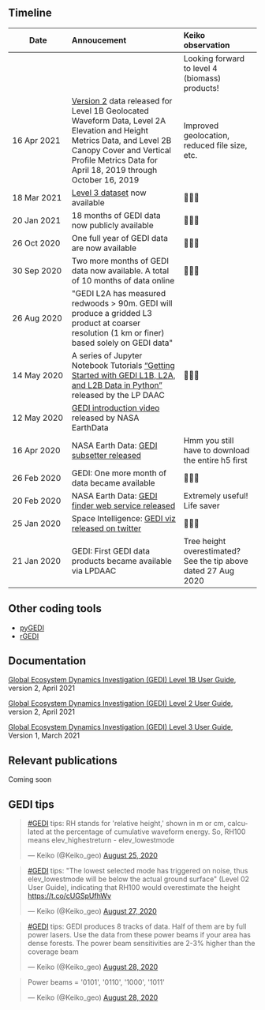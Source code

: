 <!-- Global site tag (gtag.js) - Google Analytics -->
<script async src="https://www.googletagmanager.com/gtag/js?id=UA-151917115-1"></script>
<script>
  window.dataLayer = window.dataLayer || [];
  function gtag(){dataLayer.push(arguments);}
  gtag('js', new Date());

  gtag('config', 'UA-151917115-1');
</script>


## Timeline

|&nbsp;&nbsp;&nbsp;&nbsp;&nbsp;&nbsp;&nbsp;&nbsp;Date&nbsp;&nbsp;&nbsp;&nbsp;&nbsp;&nbsp;&nbsp;&nbsp;|Annoucement|Keiko observation|
|:-------------------|:---------------|:------|
|||Looking forward to level 4 (biomass) products! 
| 16 Apr 2021 |[Version 2](https://lpdaac.usgs.gov/news/release-gedi-version-2-data-products/) data released for Level 1B Geolocated Waveform Data, Level 2A Elevation and Height Metrics Data, and Level 2B Canopy Cover and Vertical Profile Metrics Data for April 18, 2019 through October 16, 2019|Improved geolocation, reduced file size, etc.|
| 18 Mar 2021  | [Level 3 dataset](https://daac.ornl.gov/cgi-bin/dsviewer.pl?ds_id=1865) now available |👏👏👏 |
| 20 Jan 2021  | 18 months of GEDI data now publicly available |👏👏👏 |
| 26 Oct 2020  | One full year of GEDI data are now available |👏👏👏 |
| 30 Sep 2020  | Two more months of GEDI data now available. A total of 10 months of data online|👏👏👏 |
| 26 Aug 2020  | "GEDI L2A has measured redwoods > 90m. GEDI will produce a gridded L3 product at coarser resolution  (1 km or finer) based solely on GEDI data"
| 14 May 2020  | A series of Jupyter Notebook Tutorials [“Getting Started with GEDI L1B, L2A, and L2B Data in Python”](https://git.earthdata.nasa.gov/projects/LPDUR/repos/gedi-tutorials/browse) released by the LP DAAC|👏👏👏 |
| 12 May 2020  | [GEDI introduction video](https://www.youtube.com/watch?v=wxgrxvAKpTo&feature=youtu.be) released by NASA EarthData
| 16 Apr 2020  | NASA Earth Data: [GEDI subsetter released](https://git.earthdata.nasa.gov/projects/LPDUR/repos/gedi-subsetter/browse)|Hmm you still have to download the entire h5 first|
| 26 Feb 2020  | GEDI: One more month of data became available  |👏👏👏 |
| 20 Feb 2020  | NASA Earth Data: [GEDI finder web service released](https://lpdaac.usgs.gov/news/release-gedi-finder-web-service/)|Extremely useful! Life saver|
| 25 Jan 2020  | Space Intelligence: [GEDI viz released on twitter](https://twitter.com/SpaceIntelli/status/1221051568549744642)      |👏👏👏
| 21 Jan 2020  | GEDI: First GEDI data products became available via LPDAAC|Tree height overestimated? See the tip above dated 27 Aug 2020 |

## Other coding tools
- [pyGEDI](https://github.com/EduinHSERNA/pyGEDI)
- [rGEDI](https://github.com/carlos-alberto-silva/rGEDI)

## Documentation
[Global Ecosystem Dynamics Investigation (GEDI) Level 1B User Guide](https://lpdaac.usgs.gov/documents/987/GEDI01B_User_Guide_V2.pdf), version 2, April 2021

[Global Ecosystem Dynamics Investigation (GEDI) Level 2 User Guide](https://lpdaac.usgs.gov/documents/986/GEDI02_UserGuide_V2.pdf), version 2, April 2021

[Global Ecosystem Dynamics Investigation (GEDI) Level 3 User Guide](https://daac.ornl.gov/GEDI/guides/GEDI_L3_Land_Surface_Metrics.html), Version 1, March 2021


## Relevant publications
Coming soon

## GEDI tips
<blockquote class="twitter-tweet"><p lang="en" dir="ltr"><a href="https://twitter.com/hashtag/GEDI?src=hash&amp;ref_src=twsrc%5Etfw">#GEDI</a> tips: RH stands for &#39;relative height,&#39; shown in m or cm, calculated at the percentage of cumulative waveform energy. So, RH100 means elev_highestreturn - elev_lowestmode</p>&mdash; Keiko (@Keiko_geo) <a href="https://twitter.com/Keiko_geo/status/1298197311441588224?ref_src=twsrc%5Etfw">August 25, 2020</a></blockquote> <script async src="https://platform.twitter.com/widgets.js" charset="utf-8"></script>

<blockquote class="twitter-tweet"><p lang="en" dir="ltr"><a href="https://twitter.com/hashtag/GEDI?src=hash&amp;ref_src=twsrc%5Etfw">#GEDI</a> tips: &quot;The lowest selected mode has triggered on noise, thus elev_lowestmode will be below the actual ground surface&quot; (Level 02 User Guide), indicating that RH100 would overestimate the height <a href="https://t.co/cUGSpUfhWv">https://t.co/cUGSpUfhWv</a></p>&mdash; Keiko (@Keiko_geo) <a href="https://twitter.com/Keiko_geo/status/1298902916946944000?ref_src=twsrc%5Etfw">August 27, 2020</a></blockquote> <script async src="https://platform.twitter.com/widgets.js" charset="utf-8"></script>

<blockquote class="twitter-tweet"><p lang="en" dir="ltr"><a href="https://twitter.com/hashtag/GEDI?src=hash&amp;ref_src=twsrc%5Etfw">#GEDI</a> tips: GEDI produces 8 tracks of data. Half of them are by full power lasers. Use the data from these power beams if your area has dense forests. The power beam sensitivities are 2-3% higher than the coverage beam</p>&mdash; Keiko (@Keiko_geo) <a href="https://twitter.com/Keiko_geo/status/1299297192805576705?ref_src=twsrc%5Etfw">August 28, 2020</a></blockquote> <script async src="https://platform.twitter.com/widgets.js" charset="utf-8"></script>

<blockquote class="twitter-tweet"><p lang="en" dir="ltr">Power beams = &#39;0101&#39;, &#39;0110&#39;, &#39;1000&#39;, &#39;1011&#39;</p>&mdash; Keiko (@Keiko_geo) <a href="https://twitter.com/Keiko_geo/status/1299298177330315264?ref_src=twsrc%5Etfw">August 28, 2020</a></blockquote> <script async src="https://platform.twitter.com/widgets.js" charset="utf-8"></script>

<br/><br/>
 

